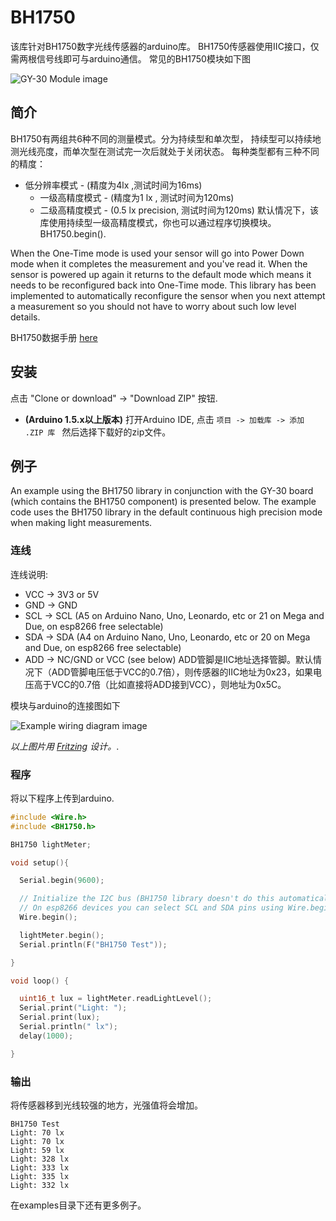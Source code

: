 # BH1750

该库针对BH1750数字光线传感器的arduino库。
BH1750传感器使用IIC接口，仅需两根信号线即可与arduino通信。
常见的BH1750模块如下图

![GY-30 Module image](resources/gy30-module.jpg)


## 简介
BH1750有两组共6种不同的测量模式。分为持续型和单次型，
持续型可以持续地测光线亮度，而单次型在测试完一次后就处于关闭状态。
每种类型都有三种不同的精度：
- 低分辨率模式 - (精度为4lx ,测试时间为16ms)
  - 一级高精度模式 - (精度为1 lx , 测试时间为120ms)
  - 二级高精度模式 - (0.5 lx precision, 测试时间为120ms)
默认情况下，该库使用持续型一级高精度模式，你也可以通过程序切换模块。
BH1750.begin().

When the One-Time mode is used your sensor will go into Power Down mode when
it completes the measurement and you've read it. When the sensor is powered up
again it returns to the default mode which means it needs to be reconfigured
back into One-Time mode. This library has been implemented to automatically
reconfigure the sensor when you next attempt a measurement so you should not
have to worry about such low level details.

BH1750数据手册 [here](http://www.elechouse.com/elechouse/images/product/Digital%20light%20Sensor/bh1750fvi-e.pdf)


## 安装
点击 "Clone or download" -> "Download ZIP" 按钮.

  - **(Arduino 1.5.x以上版本)** 打开Arduino
    IDE, 点击 `项目 -> 加载库 -> 添加 .ZIP 库 ` 然后选择下载好的zip文件。

## 例子

An example using the BH1750 library in conjunction with the GY-30 board
(which contains the BH1750 component) is presented below. The example
code uses the BH1750 library in the default continuous high precision
mode when making light measurements.

### 连线

连线说明:

  - VCC -> 3V3 or 5V
  - GND -> GND
  - SCL -> SCL (A5 on Arduino Nano, Uno, Leonardo, etc or 21 on Mega and Due, on esp8266 free selectable)
  - SDA -> SDA (A4 on Arduino Nano, Uno, Leonardo, etc or 20 on Mega and Due, on esp8266 free selectable)
  - ADD -> NC/GND or VCC (see below)
ADD管脚是IIC地址选择管脚。默认情况下（ADD管脚电压低于VCC的0.7倍），则传感器的IIC地址为0x23，如果电压高于VCC的0.7倍（比如直接将ADD接到VCC），则地址为0x5C。

模块与arduino的连接图如下

![Example wiring diagram image](resources/wiring-diagram-gy30-module.png)

*以上图片用 [Fritzing](http://fritzing.org/home/) 设计。*.

### 程序
将以下程序上传到arduino.

``` c++
#include <Wire.h>
#include <BH1750.h>

BH1750 lightMeter;

void setup(){

  Serial.begin(9600);

  // Initialize the I2C bus (BH1750 library doesn't do this automatically)
  // On esp8266 devices you can select SCL and SDA pins using Wire.begin(D4, D3);
  Wire.begin();

  lightMeter.begin();
  Serial.println(F("BH1750 Test"));

}

void loop() {

  uint16_t lux = lightMeter.readLightLevel();
  Serial.print("Light: ");
  Serial.print(lux);
  Serial.println(" lx");
  delay(1000);

}
```

### 输出
将传感器移到光线较强的地方，光强值将会增加。
```
BH1750 Test
Light: 70 lx
Light: 70 lx
Light: 59 lx
Light: 328 lx
Light: 333 lx
Light: 335 lx
Light: 332 lx
```
在examples目录下还有更多例子。